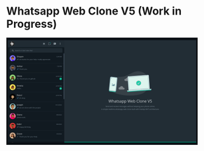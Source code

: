 # Whatsapp Web Clone V5 (Work in Progress)

![alt text](https://github.com/kayprogrammer/whatsapp-web-clone-v5/blob/main/display.png?raw=true)
